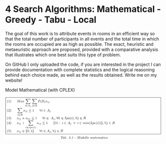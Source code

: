 # 4 Search Algorithms: Mathematical - Greedy - Tabu - Local

The goal of this work is to attribute events in rooms in an efficient way so that the total number of participants in all events and the total time in which the rooms are occupied are as high as possible. The exact, heuristic and metaeuristic approach are proposed, provided with a comparative analysis that illustrates which one best suits this type of problem.

On GitHub I only uploaded the code, if you are interested in the project I can provide documentation with complete statistics and the logical reasoning behind each choice made, as well as the results obtained. 
Write me on my website!

Model Mathematical (with CPLEX)
<div align="center">
       <img src="math_model.png" width="900px"</img>  
</div>

